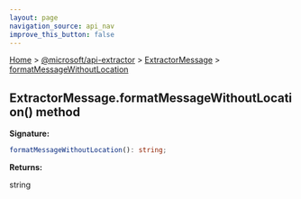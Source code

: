 ```yaml
---
layout: page
navigation_source: api_nav
improve_this_button: false
---
```



[Home](./index.md) &gt; [@microsoft/api-extractor](./api-extractor.md) &gt; [ExtractorMessage](./api-extractor.extractormessage.md) &gt; [formatMessageWithoutLocation](./api-extractor.extractormessage.formatmessagewithoutlocation.md)

## ExtractorMessage.formatMessageWithoutLocation() method

<b>Signature:</b>

```typescript
formatMessageWithoutLocation(): string;
```
<b>Returns:</b>

string
